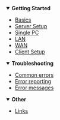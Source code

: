 <!-- docs/_sidebar.md -->

<details open>
<summary><b>Getting Started</b></summary>

- [Basics](README)
- [Server Setup](_pages/Setup0)
 - [Single PC](_pages/Setup1)
 - [LAN](_pages/Setup2)
 - [WAN](_pages/Setup3)
- [Client Setup](_pages/ClientSetup)
	
</details>
<details open>
<summary><b>Troubleshooting</b></summary>
	
- [Common errors](_pages/CommonErrors)
- [Error reporting](_pages/ErrorReporting)
- [Error messages](_pages/ErrorMessages)
	
</details>
<details open>
<summary><b>Other</b></summary>

- [Links](_pages/Links)

</details>
